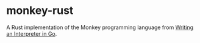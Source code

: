 monkey-rust
===========

A Rust implementation of the Monkey programming language from [Writing an Interpreter in Go](https://interpreterbook.com/).